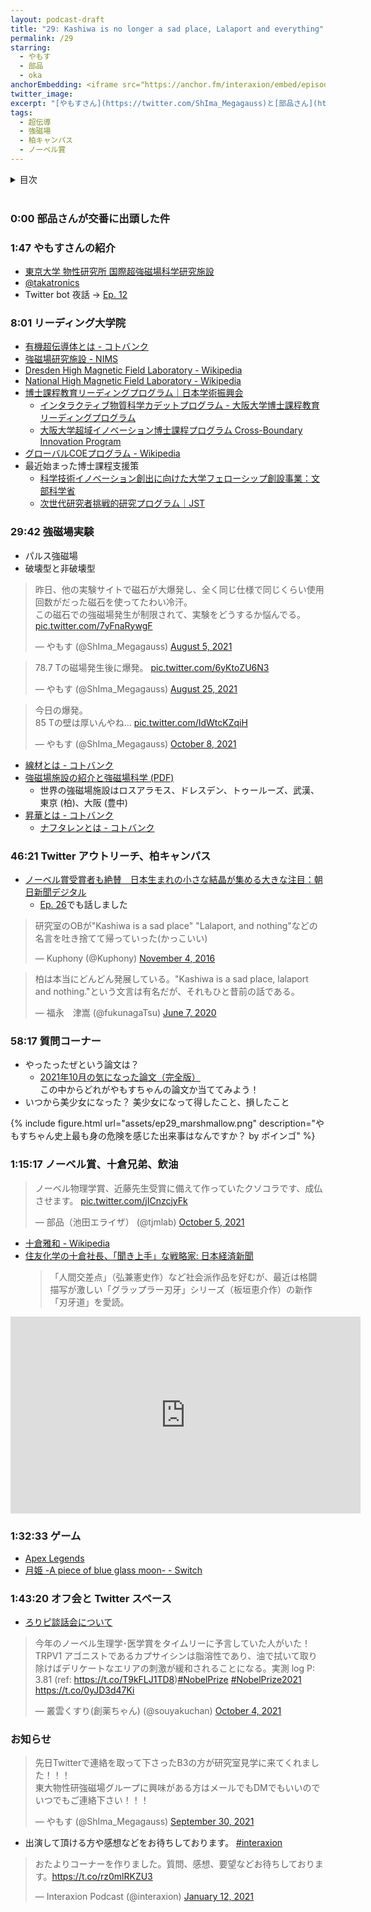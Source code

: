 ```yaml
---
layout: podcast-draft
title: "29: Kashiwa is no longer a sad place, Lalaport and everything"
permalink: /29
starring:
  - やもす
  - 部品
  - oka
anchorEmbedding: <iframe src="https://anchor.fm/interaxion/embed/episodes/28-Solar-system-crusher-----oka-e18epo1" height="102px" width="500px" frameborder="0" scrolling="no"></iframe>
twitter_image:
excerpt: "[やもすさん](https://twitter.com/ShIma_Megagauss)と[部品さん](https://twitter.com/tjmlab)、[oka](https://twitter.com/nowohyeah)で、強磁場実験、柏キャンパス、美少女などについて話しました。 ※美少女のプライバシー保護のためにやもすさんはボイスチェンジャーを使用しています。"
tags:
  - 超伝導
  - 強磁場
  - 柏キャンパス
  - ノーベル賞
---
```


<details>
<!-- https://github.com/gettalong/kramdown/issues/155#issuecomment-339793629 -->
<summary markdown='span'>目次</summary>
<nav>
  * this unordered seed list will be replaced by toc as unordered list
  {:toc}
<!-- https://stackoverflow.com/a/38419441/11480802 -->
</nav>
</details>
<br>

### 0:00 部品さんが交番に出頭した件

### 1:47 やもすさんの紹介

- [東京大学 物性研究所 国際超強磁場科学研究施設](https://www.issp.u-tokyo.ac.jp/maincontents/organization/mgsl.html)
- [@takatronics](https://twitter.com/takatronics)
- Twitter bot 夜話 → [Ep. 12](https://interaxion-podcast.github.io/12)

### 8:01 リーディング大学院

- [有機超伝導体とは - コトバンク](https://kotobank.jp/word/%E6%9C%89%E6%A9%9F%E8%B6%85%E4%BC%9D%E5%B0%8E%E4%BD%93-650490)
- [強磁場研究施設 - NIMS](https://www.nims.go.jp/infrastructure/facilities/high_magnetic.html)
- [Dresden High Magnetic Field Laboratory - Wikipedia](https://en.wikipedia.org/wiki/Dresden_High_Magnetic_Field_Laboratory)
- [National High Magnetic Field Laboratory - Wikipedia](https://en.wikipedia.org/wiki/National_High_Magnetic_Field_Laboratory)
- [博士課程教育リーディングプログラム｜日本学術振興会](https://www.jsps.go.jp/j-hakasekatei/)
  - [インタラクティブ物質科学カデットプログラム - 大阪大学博士課程教育リーディングプログラム](https://www.msc.osaka-u.ac.jp/)
  - [大阪大学超域イノベーション博士課程プログラム Cross-Boundary Innovation Program](http://www.cbi.osaka-u.ac.jp/)
- [グローバルCOEプログラム - Wikipedia](https://ja.wikipedia.org/wiki/%E3%82%B0%E3%83%AD%E3%83%BC%E3%83%90%E3%83%ABCOE%E3%83%97%E3%83%AD%E3%82%B0%E3%83%A9%E3%83%A0)
- 最近始まった博士課程支援策
  - [科学技術イノベーション創出に向けた大学フェローシップ創設事業：文部科学省](https://www.mext.go.jp/a_menu/jinzai/fellowship/index.htm)
  - [次世代研究者挑戦的研究プログラム｜JST](https://www.jst.go.jp/jisedai/)

### 29:42 強磁場実験

- パルス強磁場
- 破壊型と非破壊型

<blockquote class="twitter-tweet tw-align-center"><p lang="ja" dir="ltr">昨日、他の実験サイトで磁石が大爆発し、全く同じ仕様で同じくらい使用回数がだった磁石を使ってたわい冷汗。<br>この磁石での強磁場発生が制限されて、実験をどうするか悩んでる。 <a href="https://t.co/7yFnaRywgF">pic.twitter.com/7yFnaRywgF</a></p>&mdash; やもす (@ShIma_Megagauss) <a href="https://twitter.com/ShIma_Megagauss/status/1423128700866859015?ref_src=twsrc%5Etfw">August 5, 2021</a>
</blockquote> <script async src="https://platform.twitter.com/widgets.js" charset="utf-8"></script>

<blockquote class="twitter-tweet tw-align-center"><p lang="ja" dir="ltr">78.7 Tの磁場発生後に爆発。 <a href="https://t.co/6yKtoZU6N3">pic.twitter.com/6yKtoZU6N3</a></p>&mdash; やもす (@ShIma_Megagauss) <a href="https://twitter.com/ShIma_Megagauss/status/1430404426049622019?ref_src=twsrc%5Etfw">August 25, 2021</a>
</blockquote> <script async src="https://platform.twitter.com/widgets.js" charset="utf-8"></script>

<blockquote class="twitter-tweet tw-align-center"><p lang="ja" dir="ltr">今日の爆発。<br>85 Tの壁は厚いんやね… <a href="https://t.co/IdWtcKZqiH">pic.twitter.com/IdWtcKZqiH</a></p>&mdash; やもす (@ShIma_Megagauss) <a href="https://twitter.com/ShIma_Megagauss/status/1446348698909216769?ref_src=twsrc%5Etfw">October 8, 2021</a>
</blockquote> <script async src="https://platform.twitter.com/widgets.js" charset="utf-8"></script>

- [線材とは - コトバンク](https://kotobank.jp/word/%E7%B7%9A%E6%9D%90-88275)
- [強磁場施設の紹介と強磁場科学 (PDF)](https://www.phys.sci.osaka-u.ac.jp/ja/aboutus/pdf/slides_research/20141016_hagiwara.pdf)
  - 世界の強磁場施設はロスアラモス、ドレスデン、トゥールーズ、武漢、東京 (柏)、大阪 (豊中)
- [昇華とは - コトバンク](https://kotobank.jp/word/%E6%98%87%E8%8F%AF-78859)
  - [ナフタレンとは - コトバンク](https://kotobank.jp/word/%E3%83%8A%E3%83%95%E3%82%BF%E3%83%AC%E3%83%B3-170610)

### 46:21 Twitter アウトリーチ、柏キャンパス

- [ノーベル賞受賞者も絶賛　日本生まれの小さな結晶が集める大きな注目：朝日新聞デジタル](https://www.asahi.com/articles/ASPB4516SP9ZULBJ01C.html)
  - [Ep. 26](https://interaxion-podcast.github.io/26#3525-nims-%E3%81%AE%E3%83%AC%E3%82%B8%E3%82%A7%E3%83%B3%E3%83%89)でも話しました

<blockquote class="twitter-tweet tw-align-center"><p lang="ja" dir="ltr">研究室のOBが&quot;Kashiwa is a sad place&quot; &quot;Lalaport, and nothing&quot;などの名言を吐き捨てて帰っていった(かっこいい)</p>&mdash; Kuphony (@Kuphony) <a href="https://twitter.com/Kuphony/status/794437004238811136?ref_src=twsrc%5Etfw">November 4, 2016</a>
</blockquote> <script async src="https://platform.twitter.com/widgets.js" charset="utf-8"></script>

<blockquote class="twitter-tweet tw-align-center"><p lang="ja" dir="ltr">柏は本当にどんどん発展している。&quot;Kashiwa is a sad place, lalaport and nothing.&quot;という文言は有名だが、それもひと昔前の話である。</p>&mdash; 福永　津嵩 (@fukunagaTsu) <a href="https://twitter.com/fukunagaTsu/status/1269506617059323904?ref_src=twsrc%5Etfw">June 7, 2020</a>
</blockquote> <script async src="https://platform.twitter.com/widgets.js" charset="utf-8"></script>

### 58:17 質問コーナー

- やったったぜという論文は？
  - [2021年10月の気になった論文（完全版）](https://buhin-blog.blogspot.com/2021/10/202110.html)  
    この中からどれがやもすちゃんの論文か当ててみよう！
- いつから美少女になった？ 美少女になって得したこと、損したこと

{% include figure.html url="assets/ep29_marshmallow.png" description="やもすちゃん史上最も身の危険を感じた出来事はなんですか？ by ボインゴ" %}

### 1:15:17 ノーベル賞、十倉兄弟、飲油

<blockquote class="twitter-tweet tw-align-center"><p lang="ja" dir="ltr">ノーベル物理学賞、近藤先生受賞に備えて作っていたクソコラです、成仏させます。 <a href="https://t.co/jICnzcjyFk">pic.twitter.com/jICnzcjyFk</a></p>&mdash; 部品（池田エライザ） (@tjmlab) <a href="https://twitter.com/tjmlab/status/1445377729638002689?ref_src=twsrc%5Etfw">October 5, 2021</a>
</blockquote> <script async src="https://platform.twitter.com/widgets.js" charset="utf-8"></script>

- [十倉雅和 - Wikipedia](https://ja.wikipedia.org/wiki/%E5%8D%81%E5%80%89%E9%9B%85%E5%92%8C)
- [住友化学の十倉社長、「聞き上手」な戦略家: 日本経済新聞](https://www.nikkei.com/article/DGXMZO23708280Q7A121C1X12000/)  
  >「人間交差点」（弘兼憲史作）など社会派作品を好むが、最近は格闘描写が激しい「グラップラー刃牙」シリーズ（板垣恵介作）の新作「刃牙道」を愛読。

<div style="text-align: center;">
<iframe width="560" height="315" src="https://www.youtube.com/embed/Bp3rQc2Zyx8" title="YouTube video player" frameborder="0" allow="accelerometer; autoplay; clipboard-write; encrypted-media; gyroscope; picture-in-picture" allowfullscreen></iframe>
</div>

### 1:32:33 ゲーム

- [Apex Legends](https://www.ea.com/ja-jp/games/apex-legends)
- [月姫 -A piece of blue glass moon- - Switch](https://amzn.to/3w4p3H0)

### 1:43:20 オフ会と Twitter スペース

- [ろりピ談話会について](https://lumbar-stage-d65.notion.site/2749670b3f6f4549b535e2a9f038878e)

<blockquote class="twitter-tweet tw-align-center"><p lang="ja" dir="ltr">今年のノーベル生理学･医学賞をタイムリーに予言していた人がいた！<br>TRPV1 アゴニストであるカプサイシンは脂溶性であり、油で拭いて取り除けばデリケートなエリアの刺激が緩和されることになる。実測 log P: 3.81 (ref: <a href="https://t.co/T9kFLJ1TD8">https://t.co/T9kFLJ1TD8</a>)<a href="https://twitter.com/hashtag/NobelPrize?src=hash&amp;ref_src=twsrc%5Etfw">#NobelPrize</a> <a href="https://twitter.com/hashtag/NobelPrize2021?src=hash&amp;ref_src=twsrc%5Etfw">#NobelPrize2021</a> <a href="https://t.co/0yJD3d47Ki">https://t.co/0yJD3d47Ki</a></p>&mdash; 叢雲くすり(創薬ちゃん) (@souyakuchan) <a href="https://twitter.com/souyakuchan/status/1444985020788068357?ref_src=twsrc%5Etfw">October 4, 2021</a>
</blockquote> <script async src="https://platform.twitter.com/widgets.js" charset="utf-8"></script>

### お知らせ

<blockquote class="twitter-tweet tw-align-center"><p lang="ja" dir="ltr">先日Twitterで連絡を取って下さったB3の方が研究室見学に来てくれました！！！<br>東大物性研強磁場グループに興味がある方はメールでもDMでもいいのでいつでもご連絡下さい！！！</p>&mdash; やもす (@ShIma_Megagauss) <a href="https://twitter.com/ShIma_Megagauss/status/1443424672951922693?ref_src=twsrc%5Etfw">September 30, 2021</a>
</blockquote> <script async src="https://platform.twitter.com/widgets.js" charset="utf-8"></script>

- 出演して頂ける方や感想などをお待ちしております。 [#interaxion](https://twitter.com/hashtag/interaxion)

<blockquote class="twitter-tweet tw-align-center"><p lang="ja" dir="ltr">おたよりコーナーを作りました。質問、感想、要望などお待ちしております。<a href="https://t.co/rz0mlRKZU3">https://t.co/rz0mlRKZU3</a></p>— Interaxion Podcast (@interaxion) <a href="https://twitter.com/interaxion/status/1348936492488421378?ref_src=twsrc%5Etfw">January 12, 2021</a>
</blockquote> <script async src="https://platform.twitter.com/widgets.js" charset="utf-8"></script>
